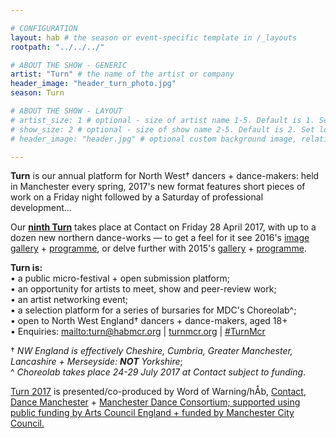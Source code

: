 ```yaml
---

# CONFIGURATION
layout: hab # the season or event-specific template in /_layouts
rootpath: "../../../"

# ABOUT THE SHOW - GENERIC
artist: "Turn" # the name of the artist or company
header_image: "header_turn_photo.jpg"   
season: Turn

# ABOUT THE SHOW - LAYOUT
# artist_size: 1 # optional - size of artist name 1-5. Default is 1. Set longer names to lower values
# show_size: 2 # optional - size of show name 2-5. Default is 2. Set longer names to lower values
# header_image: "header.jpg" # optional custom background image, relative to current page

---
```

**Turn** is our annual platform for North West† dancers + dance-makers: held in Manchester every spring, 2017's new format features short pieces of work on a Friday night followed by a Saturday of professional development…        
         
Our [**ninth Turn**](/current/2017-turn) takes place at Contact on Friday 28 April 2017, with up to a dozen new northern dance-works — to get a feel for it see 2016's [image gallery](/galleries/2016-turn) + [programme](/archive/2015-turn), or delve further with 2015's [gallery](/galleries/2015-turn) + [programme](/archive/2015-turn).       
         
**Turn is:**        
• a public micro-festival + open submission platform;        
• an opportunity for artists to meet, show and peer-review work;        
• an artist networking event;      
• a selection platform for a series of bursaries for MDC's Choreolab^;        
• open to North West England† dancers + dance-makers, aged 18+         
• Enquiries: <mailto:turn@habmcr.org> | <a href="http://turnmcr.org" target="_blank">turnmcr.org</a> | <a href="http://twitter.com/hashtag/TurnMcr" target="_blank">#TurnMcr</a>          
        
† *NW England is effectively Cheshire, Cumbria, Greater Manchester, Lancashire + Merseyside: **NOT** Yorkshire*;        
^ *Choreolab takes place 24-29 July 2017 at Contact subject to funding*.
         
[Turn 2017](/current/2017-turn) is presented/co-produced by Word of Warning/hÅb, <a href="http://contactmcr.com" target="_blank">Contact</a>, <a href="http://www.digm.org" target="_blank">Dance Manchester</a> + <a href="http://bit.ly/McrDanceConsortium" target="_blank">Manchester Dance Consortium; supported using public funding by Arts Council England + funded by Manchester City Council.
